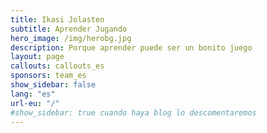 ```yaml
---
title: Ikasi Jolasten
subtitle: Aprender Jugando
hero_image: /img/herobg.jpg
description: Porque aprender puede ser un bonito juego
layout: page
callouts: callouts_es
sponsors: team_es
show_sidebar: false
lang: "es"
url-eu: "/"
#show_sidebar: true cuando haya blog lo descomentaremos
---
```


